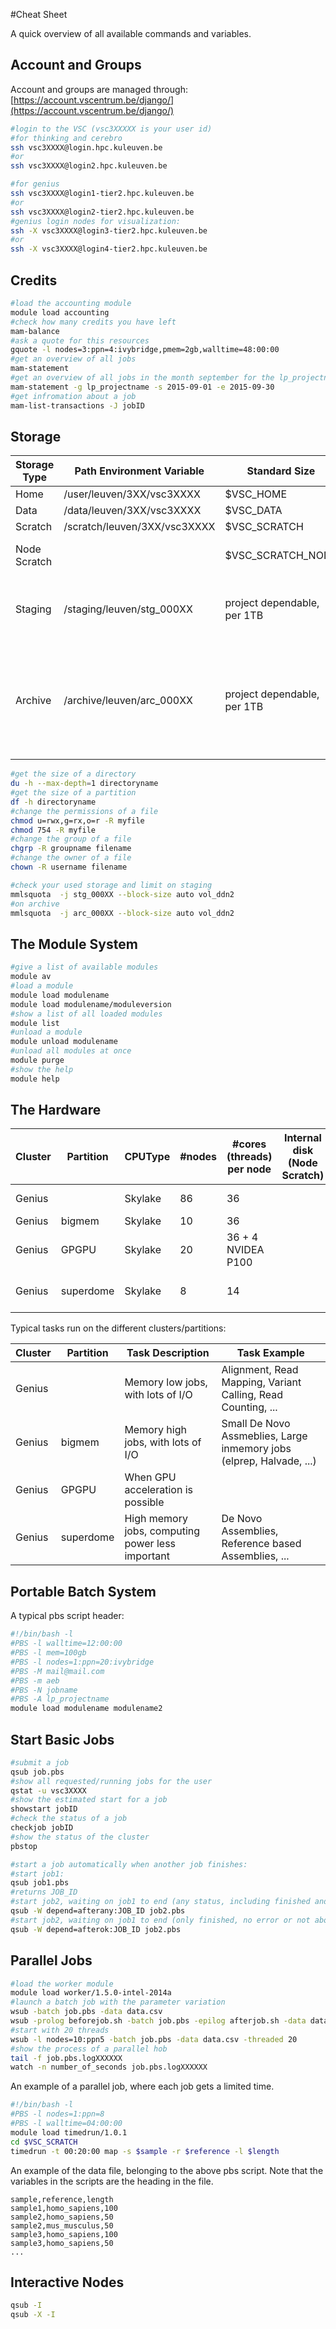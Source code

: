 #Cheat Sheet

A quick overview of all available commands and variables.

## Account and Groups
Account and groups are managed through: [https://account.vscentrum.be/django/](https://account.vscentrum.be/django/)
```bash
#login to the VSC (vsc3XXXXX is your user id)
#for thinking and cerebro
ssh vsc3XXXX@login.hpc.kuleuven.be
#or
ssh vsc3XXXX@login2.hpc.kuleuven.be

#for genius
ssh vsc3XXXX@login1-tier2.hpc.kuleuven.be
#or
ssh vsc3XXXX@login2-tier2.hpc.kuleuven.be
#genius login nodes for visualization:
ssh -X vsc3XXXX@login3-tier2.hpc.kuleuven.be
#or
ssh -X vsc3XXXX@login4-tier2.hpc.kuleuven.be
```
## Credits
```bash
#load the accounting module
module load accounting
#check how many credits you have left
mam-balance
#ask a quote for this resources
gquote -l nodes=3:ppn=4:ivybridge,pmem=2gb,walltime=48:00:00
#get an overview of all jobs
mam-statement
#get an overview of all jobs in the month september for the lp_projectname
mam-statement -g lp_projectname -s 2015-09-01 -e 2015-09-30
#get infromation about a job
mam-list-transactions -J jobID
```

## Storage

| Storage Type | Path Environment Variable | Standard Size | Usage |
|--------------|---------------------------|---------------|-------|
| Home | /user/leuven/3XX/vsc3XXXX | $VSC_HOME | 25GB | Important data, like configuration files. Is private. |
| Data | /data/leuven/3XX/vsc3XXXX | $VSC_DATA | 75GB | Important data, biger data. Is private. |
| Scratch | /scratch/leuven/3XX/vsc3XXXX | $VSC_SCRATCH | 100GB | Temporary data, will be deleted within 21 days. |
| Node Scratch | | $VSC_SCRATCH_NODE | machine dependeble, min 150GB | Temporary data, while job is running. Can not be accessed from the login node. Data is lost at the jobs end. |
| Staging | /staging/leuven/stg_000XX | project dependable, per 1TB | Storage for project files, while still working at the project. |
| Archive | /archive/leuven/arc_000XX | project dependable, per 1TB | Backup for project files (or staging), long term storage. Only accessible from the login node. |

```bash
#get the size of a directory
du -h --max-depth=1 directoryname
#get the size of a partition
df -h directoryname
#change the permissions of a file
chmod u=rwx,g=rx,o=r -R myfile
chmod 754 -R myfile
#change the group of a file
chgrp -R groupname filename
#change the owner of a file
chown -R username filename

#check your used storage and limit on staging
mmlsquota  -j stg_000XX --block-size auto vol_ddn2
#on archive
mmlsquota  -j arc_000XX --block-size auto vol_ddn2
```
## The Module System
```bash
#give a list of available modules
module av
#load a module
module load modulename
module load modulename/moduleversion
#show a list of all loaded modules
module list
#unload a module
module unload modulename
#unload all modules at once
module purge
#show the help
module help
```

## The Hardware


| Cluster | Partition | CPUType | #nodes | #cores (threads) per node | Internal disk (Node Scratch) | Useable Memory (RAM) per node | #credits/hour |
|---------|-----------|---------|--------|---------------------------|------------------------------|-------------------------------|---------------|
| Genius |  | Skylake | 86 | 36 |  | 192GB (32nodes) | 10 |
| Genius | bigmem | Skylake | 10 | 36 |  | 768B | 10 |
| Genius | GPGPU | Skylake | 20 | 36 + 4 NVIDEA P100 |  | 192GB |  |
| Genius | superdome | Skylake | 8 | 14 |  | shared 750B (max 6TB) | 10 |


Typical tasks run on the different clusters/partitions:


| Cluster | Partition | Task Description | Task Example |
|---------|-----------|------------------|--------------|
| Genius |  | Memory low jobs, with lots of I/O | Alignment, Read Mapping, Variant Calling, Read Counting, ... |
| Genius | bigmem | Memory high jobs, with lots of I/O | Small De Novo Assmeblies, Large inmemory jobs (elprep, Halvade, ...) | 
| Genius | GPGPU | When GPU acceleration is possible | |
| Genius | superdome | High memory jobs, computing power less important | De Novo Assemblies, Reference based Assemblies, ... |


## Portable Batch System

A typical pbs script header:
```bash
#!/bin/bash -l
#PBS -l walltime=12:00:00
#PBS -l mem=100gb
#PBS -l nodes=1:ppn=20:ivybridge
#PBS -M mail@mail.com
#PBS -m aeb
#PBS -N jobname
#PBS -A lp_projectname
module load modulename modulename2
```
## Start Basic Jobs
```bash
#submit a job
qsub job.pbs
#show all requested/running jobs for the user
qstat -u vsc3XXXX
#show the estimated start for a job
showstart jobID
#check the status of a job
checkjob jobID
#show the status of the cluster
pbstop

#start a job automatically when another job finishes:
#start job1:
qsub job1.pbs
#returns JOB_ID
#start job2, waiting on job1 to end (any status, including finished and aborted or error):
qsub -W depend=afterany:JOB_ID job2.pbs
#start job2, waiting on job1 to end (only finished, no error or not aborted)
qsub -W depend=afterok:JOB_ID job2.pbs
```
## Parallel Jobs
```bash
#load the worker module
module load worker/1.5.0-intel-2014a
#launch a batch job with the parameter variation
wsub -batch job.pbs -data data.csv
wsub -prolog beforejob.sh -batch job.pbs -epilog afterjob.sh -data data.csv
#start with 20 threads
wsub -l nodes=10:ppn5 -batch job.pbs -data data.csv -threaded 20
#show the process of a parallel hob
tail -f job.pbs.logXXXXXX
watch -n number_of_seconds job.pbs.logXXXXXX
```
An example of a parallel job, where each job gets a limited time.
```bash
#!/bin/bash -l
#PBS -l nodes=1:ppn=8
#PBS -l walltime=04:00:00
module load timedrun/1.0.1
cd $VSC_SCRATCH
timedrun -t 00:20:00 map -s $sample -r $reference -l $length
```
An example of the data file, belonging to the above pbs script. Note that the variables in the scripts are the heading in the file.
```
sample,reference,length
sample1,homo_sapiens,100
sample2,homo_sapiens,50
sample2,mus_musculus,50
sample3,homo_sapiens,100
sample3,homo_sapiens,50
...
```
## Interactive Nodes
```bash
qsub -I
qsub -X -I
```
